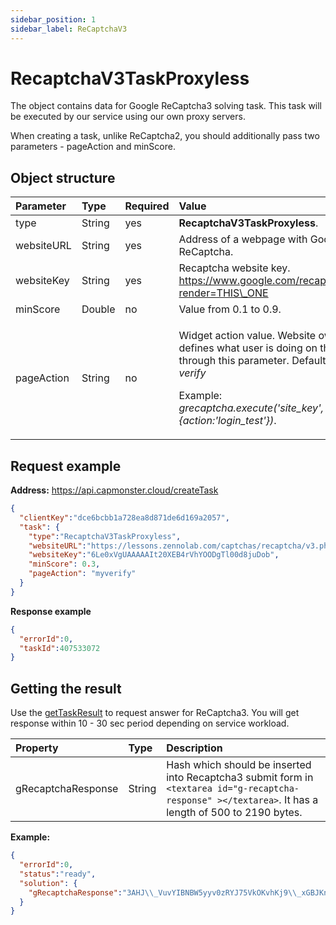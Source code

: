 ```yaml
---
sidebar_position: 1
sidebar_label: ReCaptchaV3
---
```



# RecaptchaV3TaskProxyless
The object contains data for Google ReCaptcha3 solving task. This task will be executed by our service using our own proxy servers.

When creating a task, unlike ReCaptcha2, you should additionally pass two parameters - pageAction and minScore.

## **Object structure**

|**Parameter**|**Type**|**Required**|**Value**|
| :- | :- | :- | :- |
|type|String|yes|**RecaptchaV3TaskProxyless**.|
|websiteURL|String|yes|Address of a webpage with Google ReCaptcha.|
|websiteKey|String|yes|Recaptcha website key.<br/>https://www.google.com/recaptcha/api.js?render=THIS\_ONE|
|minScore|Double|no|Value from 0.1 to 0.9.|
|pageAction|String|no|<p>Widget action value. Website owner defines what user is doing on the page through this parameter. Default value: *verify*</p><p>Example:<br/>*grecaptcha.execute('site\_key', {action:'login\_test'})*.</p>|

## **Request example**

**Address:** <https://api.capmonster.cloud/createTask>

```json
{
  "clientKey":"dce6bcbb1a728ea8d871de6d169a2057",
  "task": {
    "type":"RecaptchaV3TaskProxyless",
    "websiteURL":"https://lessons.zennolab.com/captchas/recaptcha/v3.php?level=beta",
    "websiteKey":"6Le0xVgUAAAAAIt20XEB4rVhYOODgTl00d8juDob",
    "minScore": 0.3,
    "pageAction": "myverify"
  }
}
```

**Response example**

```json
{
  "errorId":0,
  "taskId":407533072
}
```
## **Getting the result**
Use the [getTaskResult](../api/methods/get-task-result.md) to request answer for ReCaptcha3. You will get response within 10 - 30 sec period depending on service workload.

|**Property**|**Type**|**Description**|
| :- | :- | :- |
|gRecaptchaResponse|String|Hash which should be inserted into Recaptcha3 submit form in `<textarea id="g-recaptcha-response" ></textarea>`. It has a length of 500 to 2190 bytes.|

**Example:**

```json
{
  "errorId":0,
  "status":"ready",
  "solution": {
    "gRecaptchaResponse":"3AHJ\\_VuvYIBNBW5yyv0zRYJ75VkOKvhKj9\\_xGBJKnQimF72rfoq3Iy-DyGHMwLAo6a3"
  }
}
```